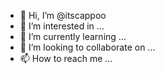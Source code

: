 - 👋 Hi, I’m @itscappoo
- 👀 I’m interested in ...
- 🌱 I’m currently learning ...
- 💞️ I’m looking to collaborate on ...
- 📫 How to reach me ...

<!---
itscappoo/itscappoo is a ✨ special ✨ repository because its `README.md` (this file) appears on your GitHub profile.
You can click the Preview link to take a look at your changes.
--->
